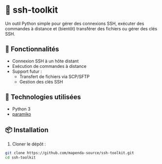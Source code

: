 # 🔐 ssh-toolkit

Un outil Python simple pour gérer des connexions SSH, exécuter des commandes à distance et (bientôt) transférer des fichiers ou gérer des clés SSH.

## 🚀 Fonctionnalités

- Connexion SSH à un hôte distant
- Exécution de commandes à distance
- Support futur :
  - Transfert de fichiers via SCP/SFTP
  - Gestion des clés SSH

## 🧰 Technologies utilisées

- Python 3
- [paramiko](https://www.paramiko.org/)

## 📦 Installation

1. Cloner le dépôt :

```bash
git clone https://github.com/mapenda-source/ssh-toolkit.git
cd ssh-toolkit
